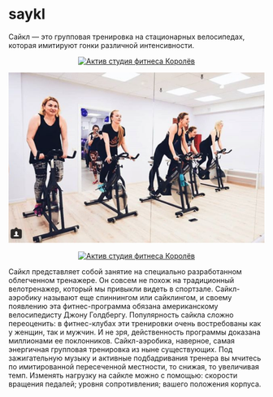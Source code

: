 # saykl
Сайкл — это групповая тренировка на стационарных велосипедах, которая имитируют гонки различной интенсивности.

<p align="center">

<a href="https://activf2017.blogspot.com/">
<img alt="Актив студия фитнеса Королёв" src="https://avatars1.githubusercontent.com/u/37883500?s=200&v=4"/></a>

</p>

![Актив фитнес студия Королёв](https://github.com/activkorolev/saykl/blob/master/%D0%A1%D0%B0%D0%B9%D0%BA%D0%BB.png?raw=true)

<p align="center"> 
<a href="https://activf2017.blogspot.com/"><img alt="Актив студия фитнеса Королёв" src="https://goo.gl/gjB9GV"/></a>
</p>


Сайкл представляет собой занятие на специально разработанном облегченном тренажере. Он совсем не похож на традиционный велотренажер, который мы привыкли видеть в спортзале. Сайкл-аэробику называют еще спиннингом или сайклингом, и своему появлению эта фитнес-программа обязана американскому велосипедисту Джону Голдбергу. Популярность сайкла сложно переоценить: в фитнес-клубах эти тренировки очень востребованы как у женщин, так и мужчин. И не зря, действенность программы доказана миллионами ее поклонников.
Сайкл-аэробика, наверное, самая энергичная групповая тренировка из ныне существующих. Под зажигательную музыку и активные подбадривания тренера вы мчитесь по имитированной пересеченной местности, то снижая, то увеличивая темп. Изменять нагрузку на сайкле можно с помощью:
скорости вращения педалей;
уровня сопротивления;
вашего положения корпуса.
